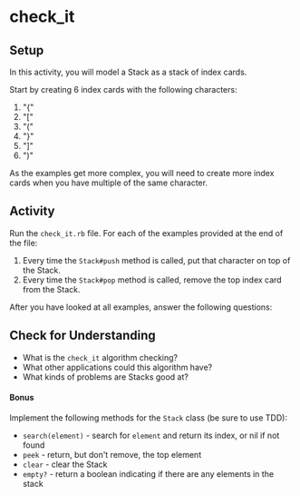 # check_it

## Setup

In this activity, you will model a Stack as a stack of index cards.

Start by creating 6 index cards with the following characters:

1. "{"
1. "["
1. "("
1. "}"
1. "]"
1. ")"

As the examples get more complex, you will need to create more index cards when you have multiple of the same character.

## Activity

Run the `check_it.rb` file. For each of the examples provided at the end of the file:

1. Every time the `Stack#push` method is called, put that character on top of the Stack.
1. Every time the `Stack#pop` method is called, remove the top index card from the Stack.

After you have looked at all examples, answer the following questions:

## Check for Understanding

* What is the `check_it` algorithm checking?
* What other applications could this algorithm have?
* What kinds of problems are Stacks good at?

#### Bonus

Implement the following methods for the `Stack` class (be sure to use TDD):

* `search(element)` - search for `element` and return its index, or nil if not found
* `peek` - return, but don't remove, the top element
* `clear` - clear the Stack
* `empty?` - return a boolean indicating if there are any elements in the stack
